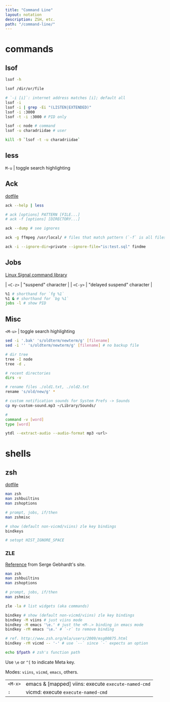 ```yaml
---
title: "Command Line"
layout: notation
description: ZSH, etc.
path: "/command-line/"
---
```


# commands

## lsof

```bash
lsof -h

lsof /dir/or/file

# `-i [i]`: internet address matches [i]; default all
lsof -i 
lsof -i | grep -Ei "(LISTEN|EXTENDED)"
lsof -i :3000
lsof -t -i :3000 # PID only

lsof -c node # command
lsof -u charadriidae # user

kill -9 `lsof -t -u charadriidae`
```


## less

`M-u` | toggle search highlighting


## Ack

<a href="https://raw.githubusercontent.com/cozywigwam/dotfiles/master/.ackrc" target="_blank" alt="ackrc">dotfile</a>

```bash
ack --help | less

# ack [options] PATTERN [FILE...]
# ack -f [options] [DIRECTORY...]

ack --dump # see ignores

ack -g ffmpeg /usr/local/ # files that match pattern (`-f` is all files searched)

ack -i --ignore-dir=private --ignore-file="is:test.sql" findme

```


## Jobs

[Linux Signal command library](http://linux.about.com/od/commands/l/blcmdl7_signal.htm)

| `<C-z>` | "suspend" character |
| `<C-y>` | "delayed suspend" character |

```bash
%1 # shorthand for `fg %1`
%1 & # shorthand for `bg %1`
jobs -l # show PID
```


## Misc

`<M-u>` | toggle search highlighting

```bash
sed -i '.bak' 's/oldterm/newterm/g' [filename] 
sed -i '' 's/oldterm/newterm/g' [filename] # no backup file

# dir tree
tree -I node
tree -d .

# recent directories
dirs -v

# rename files ./old1.txt, ./old2.txt
rename 's/old/new/g' *

# custom notification sounds for System Prefs -> Sounds
cp my-custom-sound.mp3 ~/Library/Sounds/

# 
command -v [word]
type [word]

ytdl --extract-audio --audio-format mp3 <url>
```


# shells

## zsh

<a href="https://github.com/cozywigwam/dotfiles/blob/master/.zshrc" target="_blank" alt="zsh dotfile">dotfile</a>

```bash
man zsh
man zshbuiltins
man zshoptions

# prompt, jobs, if/then
man zshmisc

# show (default non-vicmd/viins) zle key bindings
bindkeys

# setopt HIST_IGNORE_SPACE
```


### ZLE

<a href="http://sgeb.io/posts/2014/04/zsh-zle-custom-widgets/" target="_blank" alt="reference">Reference</a> from Serge Gebhardt's site.

```bash
man zsh
man zshbuiltins
man zshoptions

# prompt, jobs, if/then
man zshmisc

zle -la # list widgets (aka commands)

bindkey # show (default non-vicmd/viins) zle key bindings
bindkey -M viins # just viins mode
bindkey -M emacs '\e.' # just the <M-.> binding in emacs mode
bindkey -rM emacs '\e.' # `-r` to remove binding

# ref. http://www.zsh.org/mla/users/2009/msg00875.html
bindkey -rM vicmd -- '-' # use `--` since `-` expects an option

echo $fpath # zsh's function path
```

Use `\e` or `^[` to indicate Meta key.

Modes: `viins`, `vicmd`, `emacs`, others.

|||
|-|-|
`<M-x>` | emacs & [mapped] viins: execute `execute-named-cmd`
`:` | vicmd: execute `execute-named-cmd`

